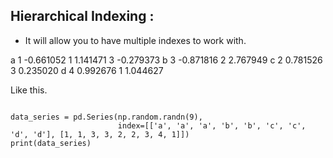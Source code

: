 
## Hierarchical Indexing :
   - It will allow you to have multiple indexes to work with.
   
a  1   -0.661052
   1    1.141471
   3   -0.279373
b  3   -0.871816
   2    2.767949
c  2    0.781526
   3    0.235020
d  4    0.992676
   1    1.044627
   
Like this.
```angular2html

data_series = pd.Series(np.random.randn(9),
                        index=[['a', 'a', 'a', 'b', 'b', 'c', 'c', 'd', 'd'], [1, 1, 3, 3, 2, 2, 3, 4, 1]])
print(data_series)
```
